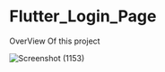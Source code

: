 # Flutter_Login_Page

OverView Of this project



![Screenshot (1153)](https://user-images.githubusercontent.com/69207545/134720394-87a98a02-390e-4222-a603-7ad9edf9a287.png)
